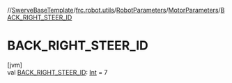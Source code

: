 //[SwerveBaseTemplate](../../../../index.md)/[frc.robot.utils](../../index.md)/[RobotParameters](../index.md)/[MotorParameters](index.md)/[BACK_RIGHT_STEER_ID](-b-a-c-k_-r-i-g-h-t_-s-t-e-e-r_-i-d.md)

# BACK_RIGHT_STEER_ID

[jvm]\
val [BACK_RIGHT_STEER_ID](-b-a-c-k_-r-i-g-h-t_-s-t-e-e-r_-i-d.md): [Int](https://kotlinlang.org/api/latest/jvm/stdlib/kotlin/-int/index.html) = 7
